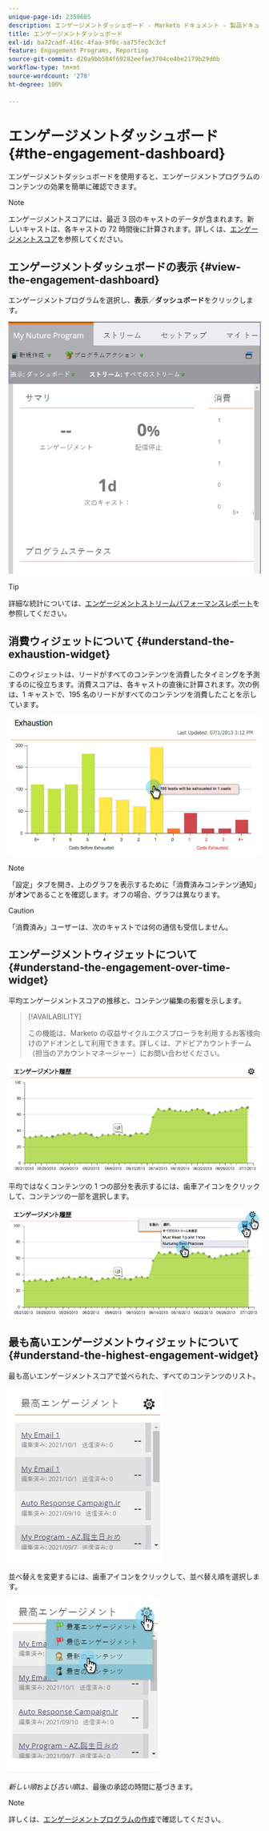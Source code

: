 ```yaml
---
unique-page-id: 2359685
description: エンゲージメントダッシュボード - Marketo ドキュメント - 製品ドキュメント
title: エンゲージメントダッシュボード
exl-id: ba72cadf-416c-4faa-9f0c-aa75fec3c3cf
feature: Engagement Programs, Reporting
source-git-commit: d20a9bb584f69282eefae3704ce4be2179b29d0b
workflow-type: tm+mt
source-wordcount: '278'
ht-degree: 100%

---
```


# エンゲージメントダッシュボード {#the-engagement-dashboard}

エンゲージメントダッシュボードを使用すると、エンゲージメントプログラムのコンテンツの効果を簡単に確認できます。

>[!NOTE]
>
>エンゲージメントスコアには、最近 3 回のキャストのデータが含まれます。新しいキャストは、各キャストの 72 時間後に計算されます。詳しくは、[エンゲージメントスコア](/help/marketo/product-docs/email-marketing/drip-nurturing/reports-and-notifications/understanding-the-engagement-score.md)を参照してください。

## エンゲージメントダッシュボードの表示 {#view-the-engagement-dashboard}

エンゲージメントプログラムを選択し、**表示**／**ダッシュボード**&#x200B;をクリックします。

![](assets/image2014-9-15-16-3a42-3a41.png)

>[!TIP]
>
>詳細な統計については、[エンゲージメントストリームパフォーマンスレポート](/help/marketo/product-docs/email-marketing/drip-nurturing/reports-and-notifications/engagement-stream-performance-report.md)を参照してください。

## 消費ウィジェットについて {#understand-the-exhaustion-widget}

このウィジェットは、リードがすべてのコンテンツを消費したタイミングを予測するのに役立ちます。消費スコアは、各キャストの直後に計算されます。次の例は、1 キャストで、195 名のリードがすべてのコンテンツを消費したことを示しています。

![](assets/image2014-9-15-16-3a45-3a10.png)

>[!NOTE]
>
>「設定」タブを開き、上のグラフを表示するために「消費済みコンテンツ通知」が&#x200B;**オン**&#x200B;であることを確認します。オフの場合、グラフは異なります。

>[!CAUTION]
>
>「消費済み」ユーザーは、次のキャストでは何の通信も受信しません。

## エンゲージメントウィジェットについて {#understand-the-engagement-over-time-widget}

平均エンゲージメントスコアの推移と、コンテンツ編集の影響を示します。

>[!AVAILABILITY]
>
>この機能は、Marketo の収益サイクルエクスプローラを利用するお客様向けのアドオンとして利用できます。詳しくは、アドビアカウントチーム（担当のアカウントマネージャー）にお問い合わせください。

![](assets/image2014-9-15-16-3a45-3a50.png)

平均ではなくコンテンツの 1 つの部分を表示するには、歯車アイコンをクリックして、コンテンツの一部を選択します。

![](assets/image2014-9-15-16-3a46-3a45.png)

## 最も高いエンゲージメントウィジェットについて {#understand-the-highest-engagement-widget}

最も高いエンゲージメントスコアで並べられた、すべてのコンテンツのリスト。

![](assets/image2014-9-15-16-3a46-3a54.png)

並べ替えを変更するには、歯車アイコンをクリックして、並べ替え順を選択します。

![](assets/image2014-9-15-16-3a46-3a58.png)

_新しい順_&#x200B;および&#x200B;_古い順_&#x200B;は、最後の承認の時間に基づきます。

>[!NOTE]
>
>詳しくは、[エンゲージメントプログラムの作成](/help/marketo/product-docs/email-marketing/drip-nurturing/creating-an-engagement-program/create-an-engagement-program.md)で確認してください。
